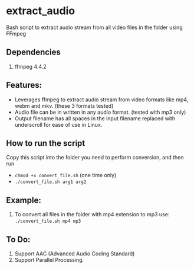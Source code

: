 # extract_audio
Bash script to extract audio stream from all video files in the folder using FFmpeg

## Dependencies
1. ffmpeg 4.4.2

## Features:
- Leverages ffmpeg to extract audio stream from video formats like mp4, webm and mkv. (these 3 formats tested)
- Audio file can be in written in any audio format. (tested with mp3 only)
- Output filename has all spaces in the input filename replaced with underscroll for ease of use in Linux.

## How to run the script
Copy this script into the folder you need to perform conversion, and then run 
- `chmod +x convert_file.sh` (one time only)
- `./convert_file.sh arg1 arg2`

## Example:
1. To convert all files in the folder with mp4 extension to mp3 use:
   `./convert_file.sh mp4 mp3`

## To Do:
1. Support AAC (Advanced Audio Coding Standard)
2. Support Parallel Processing.
